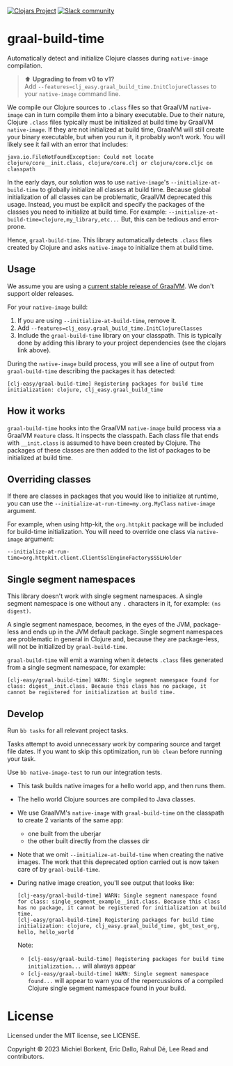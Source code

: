 [![Clojars Project](https://img.shields.io/clojars/v/com.github.clj-easy/graal-build-time.svg)](https://clojars.org/com.github.clj-easy/graal-build-time)
[![Slack community](https://img.shields.io/badge/Slack-chat-blue?style=flat-square)](https://clojurians.slack.com/archives/C02DQFVS0MC)

# graal-build-time

Automatically detect and initialize Clojure classes during `native-image` compilation.

> ⬆️ **Upgrading to from v0 to v1?** <br>
> Add `--features=clj_easy.graal_build_time.InitClojureClasses` to your `native-image` command line.

We compile our Clojure sources to `.class` files so that GraalVM `native-image` can in turn compile them into a binary executable.
Due to their nature, Clojure `.class` files typically must be initialized at build time by GraalVM `native-image`.
If they are not initialized at build time, GraalVM will still create your binary executable, but when you run it, it probably won't work. 
You will likely see it fail with an error that includes:
```
java.io.FileNotFoundException: Could not locate clojure/core__init.class, clojure/core.clj or clojure/core.cljc on classpath
```

In the early days, our solution was to use `native-image`'s `--initialize-at-build-time` to globally initialize all classes at build time.
Because global initialization of all classes can be problematic, GraalVM deprecated this usage.
Instead, you must be explicit and specify the packages of the classes you need to initialize at build time.
For example: `--initialize-at-build-time=clojure,my_library,etc...`
But, this can be tedious and error-prone.

Hence, `graal-build-time`.
This library automatically detects `.class` files created by Clojure and asks `native-image` to initialize them at build time. 

## Usage

We assume you are using a [current stable release of GraalVM](https://github.com/graalvm/graalvm-ce-builds/releases/).
We don't support older releases.

For your `native-image` build:
1. If you are using `--initialize-at-build-time`, remove it.
2. Add `--features=clj_easy.graal_build_time.InitClojureClasses`
3. Include the `graal-build-time` library on your classpath.
This is typically done by adding this library to your project dependencies (see the clojars link above).

During the `native-image` build process, you will see a line of output from `graal-build-time` describing the packages it has detected:

```
[clj-easy/graal-build-time] Registering packages for build time initialization: clojure, clj_easy.graal_build_time
```

## How it works

`graal-build-time` hooks into the GraalVM `native-image` build process via a GraalVM `Feature` class.
It inspects the classpath. 
Each class file that ends with `__init.class` is assumed to have been created by Clojure. 
The packages of these classes are then added to the list of packages to be initialized at build time.

## Overriding classes

If there are classes in packages that you would like to initialize at runtime, you can 
use the `--initialize-at-run-time=my.org.MyClass` `native-image` argument. 

For example, when using http-kit, the `org.httpkit` package will be included for
build-time initialization. You will need to override one class via `native-image` argument:
```
--initialize-at-run-time=org.httpkit.client.ClientSslEngineFactory$SSLHolder
```

## Single segment namespaces

This library doesn't work with single segment namespaces.
A single segment namespace is one without any `.` characters in it, for example: `(ns digest)`.

A single segment namespace, becomes, in the eyes of the JVM, package-less and ends up in the JVM default package.
Single segment namespaces are problematic in general in Clojure and, because they are package-less, will not be initialized by `graal-build-time`.

`graal-build-time` will emit a warning when it detects `.class` files generated from a single segment namespace, for example:

```
[clj-easy/graal-build-time] WARN: Single segment namespace found for class: digest__init.class. Because this class has no package, it cannot be registered for initialization at build time. 
```

## Develop

Run `bb tasks` for all relevant project tasks.

Tasks attempt to avoid unnecessary work by comparing source and target file dates.
If you want to skip this optimization, run `bb clean` before running your task.

Use `bb native-image-test` to run our integration tests.
- This task builds native images for a hello world app, and then runs them.
- The hello world Clojure sources are compiled to Java classes.
- We use GraalVM's `native-image` with `graal-build-time` on the classpath to create 2 variants of the same app:
  - one built from the uberjar
  - the other built directly from the classes dir
- Note that we omit `--initialize-at-build-time` when creating the native images.
The work that this deprecated option carried out is now taken care of by `graal-build-time`.
- During native image creation, you'll see output that looks like:

    ```
    [clj-easy/graal-build-time] WARN: Single segment namespace found for class: single_segment_example__init.class. Because this class has no package, it cannot be registered for initialization at build time.
    [clj-easy/graal-build-time] Registering packages for build time initialization: clojure, clj_easy.graal_build_time, gbt_test_org, hello, hello_world
    ```
    Note:
    - `[clj-easy/graal-build-time] Registering packages for build time initialization...` will always appear
    - `[clj-easy/graal-build-time] WARN: Single segment namespace found...` will appear to warn you of the repercussions of a compiled Clojure single segment namespace found in your build.

# License

Licensed under the MIT license, see LICENSE.

Copyright © 2023 Michiel Borkent, Eric Dallo, Rahul Dé, Lee Read and contributors.
